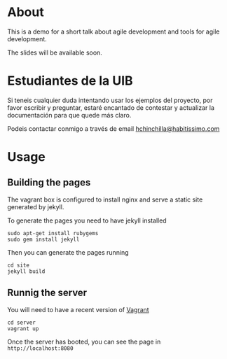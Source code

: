 About
=====

This is a demo for a short talk about agile development and tools for agile development.

The slides will be available soon.


Estudiantes de la UIB
=====================

Si teneis cualquier duda intentando usar los ejemplos del proyecto, por favor escribir
y preguntar, estaré encantado de contestar y actualizar la documentación para que quede
más claro.

Podeis contactar conmigo a través de email hchinchilla@habitissimo.com


Usage
=====

Building the pages
------------------

The vagrant box is configured to install nginx and serve a static site generated by jekyll.

To generate the pages you need to have jekyll installed

```
sudo apt-get install rubygems
sudo gem install jekyll
```

Then you can generate the pages running

```
cd site
jekyll build
```


Runnig the server
-----------------

You will need to have a recent version of [Vagrant](http://www.vagrantup.com)

```
cd server
vagrant up
```

Once the server has booted, you can see the page in `http://localhost:8080`
